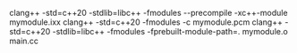clang++ -std=c++20 -stdlib=libc++ -fmodules --precompile -xc++-module mymodule.ixx
clang++ -std=c++20 -fmodules -c mymodule.pcm
clang++ -std=c++20 -stdlib=libc++ -fmodules -fprebuilt-module-path=. mymodule.o main.cc


